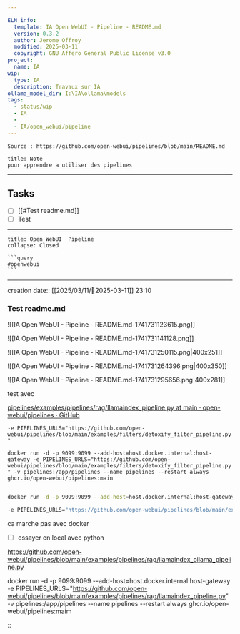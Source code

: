 ```yaml
---

ELN info:
  template: IA Open WebUI - Pipeline - README.md
  version: 0.3.2
  author: Jerome Offroy
  modified: 2025-03-11
  copyright: GNU Affero General Public License v3.0
project:
  name: IA
wip:
  type: IA
  description: Travaux sur IA
ollama_model_dir: I:\IA\ollama\models
tags:
  - status/wip
  - IA
  - 
  - IA/open_webui/pipeline
---
```

````ad-tip
Source : https://github.com/open-webui/pipelines/blob/main/README.md

````

````ad-note
title: Note
pour apprendre a utiliser des pipelines

````

---
## Tasks
- [ ] [[#Test readme.md]]
- [ ] Test
---


````ad-tip
title: Open WebUI  Pipeline 
collapse: Closed

```query
#openwebui 
```
````

---
creation date:: [[2025/03/11/📒2025-03-11]]  23:10





### Test readme.md

![[IA Open WebUI - Pipeline - README.md-1741731123615.png]]


![[IA Open WebUI - Pipeline - README.md-1741731141128.png]]

![[IA Open WebUI - Pipeline - README.md-1741731250115.png|400x251]]


![[IA Open WebUI - Pipeline - README.md-1741731264396.png|400x350]]

![[IA Open WebUI - Pipeline - README.md-1741731295656.png|400x281]]


test avec

[pipelines/examples/pipelines/rag/llamaindex_pipeline.py at main · open-webui/pipelines · GitHub](https://github.com/open-webui/pipelines/blob/main/examples/pipelines/rag/llamaindex_pipeline.py)

`-e PIPELINES_URLS="https://github.com/open-webui/pipelines/blob/main/examples/filters/detoxify_filter_pipeline.py"`

`docker run -d -p 9099:9099 --add-host=host.docker.internal:host-gateway -e PIPELINES_URLS="https://github.com/open-webui/pipelines/blob/main/examples/filters/detoxify_filter_pipeline.py" -v pipelines:/app/pipelines --name pipelines --restart always ghcr.io/open-webui/pipelines:main`

`````sh

docker run -d -p 9099:9099 --add-host=host.docker.internal:host-gateway -e PIPELINES_URLS="https://github.com/open-webui/pipelines/blob/main/examples/pipelines/rag/llamaindex_pipeline.py" -v pipelines:/app/pipelines --name pipelines --restart always ghcr.io/open-webui/pipelines:main

-e PIPELINES_URLS="https://github.com/open-webui/pipelines/blob/main/examples/pipelines/rag/llamaindex_pipeline.py"
`````

ca marche pas avec docker 

- [ ] essayer en local avec python 




https://github.com/open-webui/pipelines/blob/main/examples/pipelines/rag/llamaindex_ollama_pipeline.py


docker run -d -p 9099:9099 --add-host=host.docker.internal:host-gateway -e PIPELINES_URLS="https://github.com/open-webui/pipelines/blob/main/examples/pipelines/rag/llamaindex_pipeline.py" -v pipelines:/app/pipelines --name pipelines --restart always ghcr.io/open-webui/pipelines:maim

::
